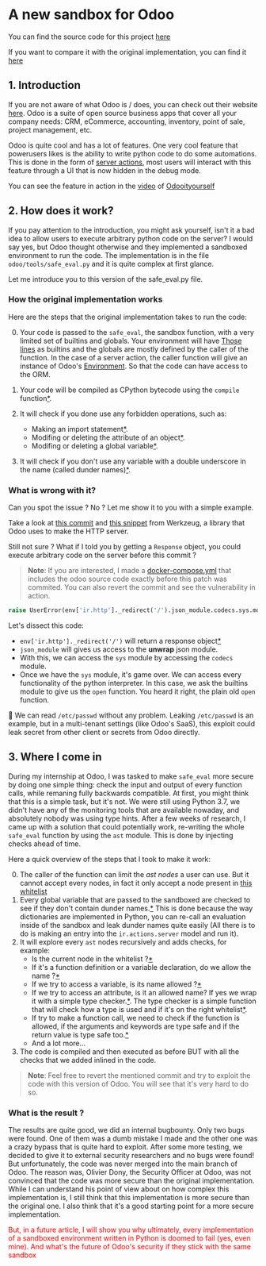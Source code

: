 # A new sandbox for Odoo

You can find the source code for this project [here](https://github.com/keyboard-slayer/odoo-eval/blob/master-safe_eval_redo-joda/odoo/tools/safe_eval.py)


If you want to compare it with the original implementation, you can find it [here](https://github.com/odoo/odoo/blob/17.0/odoo/tools/safe_eval.py)

## 1. Introduction
If you are not aware of what Odoo is / does, you can check out their website [here](https://www.odoo.com/). Odoo is a suite of open source business apps that cover all your company needs: CRM, eCommerce, accounting, inventory, point of sale, project management, etc.

Odoo is quite cool and has a lot of features. One very cool feature that powerusers likes is the ability to write python code to do some automations. This is done in the form of [server actions](https://www.odoo.com/documentation/17.0/developer/reference/backend/actions.html#server-actions-ir-actions-server), most users will interact with this feature through a UI that is now hidden in the debug mode.

You can see the feature in action in the [video](https://www.youtube.com/watch?v=dmHGZD6xfnA) of [Odooityourself](https://www.youtube.com/@odoo-it-yourself)

## 2. How does it work?
If you pay attention to the introduction, you might ask yourself, isn't it a bad idea to allow users to execute arbitrary python code on the server? I would say yes, but Odoo thought otherwise and they implemented a sandboxed environment to run the code. The implementation is in the file `odoo/tools/safe_eval.py` and it is quite complex at first glance.

Let me introduce you to this version of the safe_eval.py file.

### How the original implementation works
Here are the steps that the original implementation takes to run the code:

0. Your code is passed to the `safe_eval`, the sandbox function, with a very limited set of builtins and globals. Your environment will have [Those lines](https://github.com/odoo/odoo/blob/0b308699d089dc2f2b39c756ce05e58003c1b2f3/odoo/tools/safe_eval.py#L303-L340) as builtins and the globals are mostly defined by the caller of the function. In the case of a server action, the caller function will give an instance of Odoo's [Environment](https://www.odoo.com/documentation/17.0/developer/reference/backend/orm.html?highlight=env#environment). So that the code can have access to the ORM.

1. Your code will be compiled as CPython bytecode using the `compile` function[*](https://github.com/odoo/odoo/blob/0b308699d089dc2f2b39c756ce05e58003c1b2f3/odoo/tools/safe_eval.py#L252).

2. It will check if you done use any forbidden operations, such as:
    - Making an import statement[*](https://github.com/odoo/odoo/blob/0b308699d089dc2f2b39c756ce05e58003c1b2f3/odoo/tools/safe_eval.py#L81).
    - Modifing or deleting the attribute of an object[*](https://github.com/odoo/odoo/blob/0b308699d089dc2f2b39c756ce05e58003c1b2f3/odoo/tools/safe_eval.py#L84).
    - Modifing or deleting a global variable[*](https://github.com/odoo/odoo/blob/0b308699d089dc2f2b39c756ce05e58003c1b2f3/odoo/tools/safe_eval.py#L86).

3. It will check if you don't use any variable with a double underscore in the name (called dunder names)[*](https://github.com/odoo/odoo/blob/0b308699d089dc2f2b39c756ce05e58003c1b2f3/odoo/tools/safe_eval.py#L202-L205).

### What is wrong with it?
Can you spot the issue ? No ? Let me show it to you with a simple example.

Take a look at [this commit](https://github.com/odoo/odoo/commit/abbfd744360b39c41531dfd37423ee86bd40233d) and [this snippet](https://github.com/pallets/flask/blob/2fec0b206c6e83ea813ab26597e15c96fab08be7/src/flask/wrappers.py#L18-L32) from Werkzeug, a library that Odoo uses to make the HTTP server.

Still not sure ?
What if I told you by getting a `Response` object, you could execute arbitrary code on the server before this commit ?

> **Note**: If you are interested, I made a [docker-compose.yml](./docker-compose.yml) that includes the odoo source code exactly before this patch was commited. You can also revert the commit and see the vulnerability in action.

``` python
raise UserError(env['ir.http']._redirect('/').json_module.codecs.sys.modules['builtins'].open('/etc/passwd').read())
```

Let's dissect this code:

- `env['ir.http']._redirect('/')` will return a response object[*](https://github.com/odoo/odoo/blob/8a4b56fb1de80f701d8cd2d88d6f330814ea46b5/odoo/addons/base/models/ir_http.py#L246-L248)
- `json_module` will gives us access to the **unwrap** json module.
- With this, we can access the `sys` module by accessing the `codecs` module.
- Once we have the `sys` module, it's game over. We can access every functionality of the python interpreter. In this case, we ask the builtins module to give us the `open` function. You heard it right, the plain old `open` function.

🎉 We can read `/etc/passwd` without any problem. Leaking `/etc/passwd` is an example, but in a multi-tenant settings (like Odoo's SaaS), this exploit could leak secret from other client or secrets from Odoo directly.

## 3. Where I come in

During my internship at Odoo, I was tasked to make `safe_eval` more secure by doing one simple thing: check the input and output of every function calls, while remaning fully backwards compatible. At first, you might think that this is a simple task, but it's not. We were still using Python 3.7, we didn't have any of the monitoring tools that are available nowaday, and absolutely nobody was using type hints. After a few weeks of research, I came up with a solution that could potentially work, re-writing the whole `safe_eval` function by using the `ast` module. This is done by injecting checks ahead of time.

Here a quick overview of the steps that I took to make it work:

0. The caller of the function can limit the *ast nodes* a user can use. But it cannot accept every nodes, in fact it only accept a node present in [this whitelist](https://github.com/keyboard-slayer/odoo-eval/blob/2dad991bab9e68361bd9150879f12f2af8fe1499/odoo/tools/safe_eval.py#L164-L253)
1. Every global variable that are passed to the sandboxed are checked to see if they don't contain dunder names.[*](https://github.com/keyboard-slayer/odoo-eval/blob/2dad991bab9e68361bd9150879f12f2af8fe1499/odoo/tools/safe_eval.py#L740-L743) This is done because the way dictionaries are implemented in Python, you can re-call an evaluation inside of the sandbox and leak dunder names quite easily (All there is to do is making an entry into the `ir.actions.server` model and run it).
2. It will explore every `ast` nodes recursively and adds checks, for example:
    * Is the current node in the whitelist ?[*](https://github.com/keyboard-slayer/odoo-eval/blob/2dad991bab9e68361bd9150879f12f2af8fe1499/odoo/tools/safe_eval.py#L425-L428)
    * If it's a function definition or a variable declaration, do we allow the name ?[*](https://github.com/keyboard-slayer/odoo-eval/blob/2dad991bab9e68361bd9150879f12f2af8fe1499/odoo/tools/safe_eval.py#L435-L442)
    * If we try to access a variable, is its name allowed ?[*](https://github.com/keyboard-slayer/odoo-eval/blob/2dad991bab9e68361bd9150879f12f2af8fe1499/odoo/tools/safe_eval.py#L463-L466)
    * If we try to access an attribute, is it an allowed name? If yes we wrap it with a simple type checker.[*](https://github.com/keyboard-slayer/odoo-eval/blob/2dad991bab9e68361bd9150879f12f2af8fe1499/odoo/tools/safe_eval.py#L468-L475). The type checker is a simple function that will check how a type is used and if it's on the right whitelist[*](https://github.com/keyboard-slayer/odoo-eval/blob/2dad991bab9e68361bd9150879f12f2af8fe1499/odoo/tools/safe_eval.py#L91-L162).
    * If try to make a function call, we need to check if the function is allowed, if the arguments and keywords are type safe and if the return value is type safe too.[*](https://github.com/keyboard-slayer/odoo-eval/blob/2dad991bab9e68361bd9150879f12f2af8fe1499/odoo/tools/safe_eval.py#L477-L504)
    * And a lot more...
3. The code is compiled and then executed as before BUT with all the checks that we added inlined in the code.

> **Note**: Feel free to revert the mentioned commit and try to exploit the code with this version of Odoo. You will see that it's very hard to do so.

### What is the result ?

The results are quite good, we did an internal bugbounty. Only two bugs were found. One of them was a dumb mistake I made and the other one was a crazy bypass that is quite hard to exploit. After some more testing, we decided to give it to external security researchers and no bugs were found! But unfortunately, the code was never merged into the main branch of Odoo. The reason was, Olivier Dony, the Security Officer at Odoo, was not convinced that the code was more secure than the original implementation. While I can understand his point of view about on how complex this implementation is, I still think that this implementation is more secure than the original one. I also think that it's a good starting point for a more secure implementation. <p style="color: red">But, in a future article, I will show you why ultimately, every implementation of a sandboxed environment written in Python is doomed to fail (yes, even mine). And what's the future of Odoo's security if they stick with the same sandbox</p>